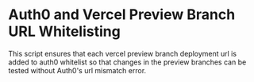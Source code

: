 # Auth0 and Vercel Preview Branch URL Whitelisting
This script ensures that each vercel preview branch deployment url is added to auth0 whitelist so that changes in the preview branches can be tested without Auth0's url mismatch error.
